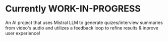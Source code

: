 # Currently WORK-IN-PROGRESS

An AI project that uses Mistral LLM to generate quizes/interview summaries from video's audio and utilizes a feedback loop to refine results & inprove user experience! 
